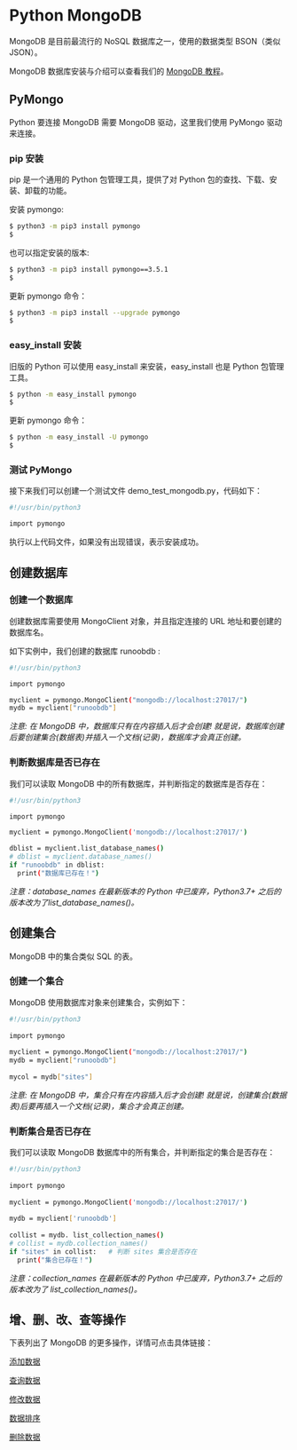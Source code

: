 # Python MongoDB

MongoDB 是目前最流行的 NoSQL 数据库之一，使用的数据类型 BSON（类似 JSON）。

MongoDB 数据库安装与介绍可以查看我们的 [MongoDB 教程](https://www.runoob.com/mongodb/mongodb-tutorial.html)。

## PyMongo

Python 要连接 MongoDB 需要 MongoDB 驱动，这里我们使用 PyMongo 驱动来连接。

### pip 安装

pip 是一个通用的 Python 包管理工具，提供了对 Python 包的查找、下载、安装、卸载的功能。

安装 pymongo:

```bash
$ python3 -m pip3 install pymongo
$
```

也可以指定安装的版本:

```bash
$ python3 -m pip3 install pymongo==3.5.1
$
```

更新 pymongo 命令：

```bash
$ python3 -m pip3 install --upgrade pymongo
$
```

### easy_install 安装

旧版的 Python 可以使用 easy_install 来安装，easy_install 也是 Python 包管理工具。

```bash
$ python -m easy_install pymongo
$
```

更新 pymongo 命令：

```bash
$ python -m easy_install -U pymongo
$
```

### 测试 PyMongo

接下来我们可以创建一个测试文件 demo_test_mongodb.py，代码如下：

```bash
#!/usr/bin/python3

import pymongo
```

执行以上代码文件，如果没有出现错误，表示安装成功。

## 创建数据库

### 创建一个数据库

创建数据库需要使用 MongoClient 对象，并且指定连接的 URL 地址和要创建的数据库名。

如下实例中，我们创建的数据库 runoobdb :

```bash
#!/usr/bin/python3

import pymongo

myclient = pymongo.MongoClient("mongodb://localhost:27017/")
mydb = myclient["runoobdb"]
```

_注意: 在 MongoDB 中，数据库只有在内容插入后才会创建! 就是说，数据库创建后要创建集合(数据表)并插入一个文档(记录)，数据库才会真正创建。_

### 判断数据库是否已存在

我们可以读取 MongoDB 中的所有数据库，并判断指定的数据库是否存在：

```bash
#!/usr/bin/python3

import pymongo

myclient = pymongo.MongoClient('mongodb://localhost:27017/')

dblist = myclient.list_database_names()
# dblist = myclient.database_names()
if "runoobdb" in dblist:
  print("数据库已存在！")
```

*注意：database_names 在最新版本的 Python 中已废弃，Python3.7+ 之后的版本改为了list_database_names()。*

## 创建集合

MongoDB 中的集合类似 SQL 的表。

### 创建一个集合

MongoDB 使用数据库对象来创建集合，实例如下：

```bash
#!/usr/bin/python3
 
import pymongo
 
myclient = pymongo.MongoClient("mongodb://localhost:27017/")
mydb = myclient["runoobdb"]
 
mycol = mydb["sites"]
```

*注意: 在 MongoDB 中，集合只有在内容插入后才会创建! 就是说，创建集合(数据表)后要再插入一个文档(记录)，集合才会真正创建。*

### 判断集合是否已存在

我们可以读取 MongoDB 数据库中的所有集合，并判断指定的集合是否存在：

```bash
#!/usr/bin/python3
 
import pymongo
 
myclient = pymongo.MongoClient('mongodb://localhost:27017/')
 
mydb = myclient['runoobdb']
 
collist = mydb. list_collection_names()
# collist = mydb.collection_names()
if "sites" in collist:   # 判断 sites 集合是否存在
  print("集合已存在！")
```

*注意：collection_names 在最新版本的 Python 中已废弃，Python3.7+ 之后的版本改为了 list_collection_names()。*

## 增、删、改、查等操作

下表列出了 MongoDB 的更多操作，详情可点击具体链接：

[添加数据](https://www.runoob.com/python3/python-mongodb-insert-document.html)

[查询数据](https://www.runoob.com/python3/python-mongodb-query-document.html)

[修改数据](https://www.runoob.com/python3/python-mongodb-update-document.html)

[数据排序](https://www.runoob.com/python3/python-mongodb-sort.html)

[删除数据](https://www.runoob.com/python3/python-mongodb-delete-document.html)